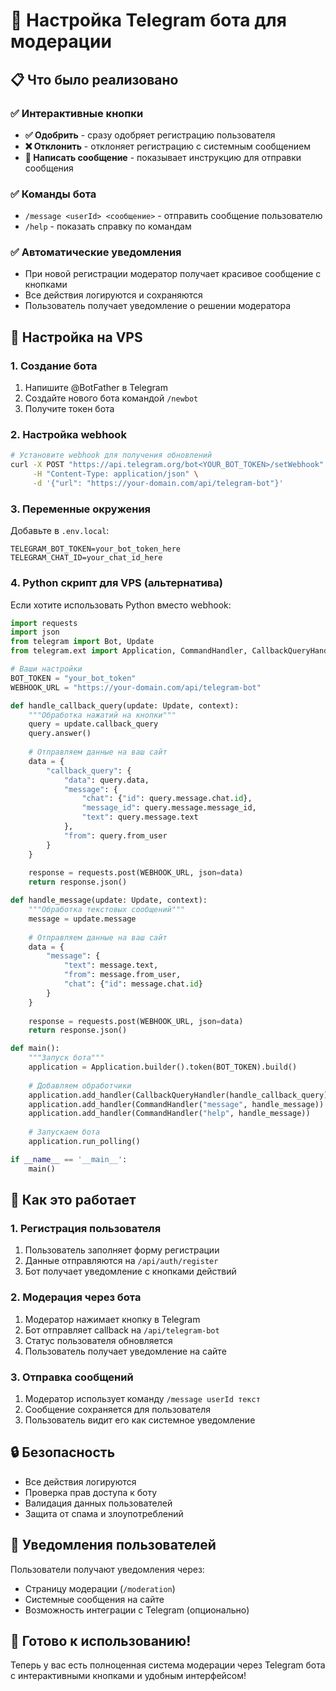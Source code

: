 # 🤖 Настройка Telegram бота для модерации

## 📋 Что было реализовано

### ✅ Интерактивные кнопки
- **✅ Одобрить** - сразу одобряет регистрацию пользователя
- **❌ Отклонить** - отклоняет регистрацию с системным сообщением
- **💬 Написать сообщение** - показывает инструкцию для отправки сообщения

### ✅ Команды бота
- `/message <userId> <сообщение>` - отправить сообщение пользователю
- `/help` - показать справку по командам

### ✅ Автоматические уведомления
- При новой регистрации модератор получает красивое сообщение с кнопками
- Все действия логируются и сохраняются
- Пользователь получает уведомление о решении модератора

## 🔧 Настройка на VPS

### 1. Создание бота
1. Напишите @BotFather в Telegram
2. Создайте нового бота командой `/newbot`
3. Получите токен бота

### 2. Настройка webhook
```bash
# Установите webhook для получения обновлений
curl -X POST "https://api.telegram.org/bot<YOUR_BOT_TOKEN>/setWebhook" \
     -H "Content-Type: application/json" \
     -d '{"url": "https://your-domain.com/api/telegram-bot"}'
```

### 3. Переменные окружения
Добавьте в `.env.local`:
```env
TELEGRAM_BOT_TOKEN=your_bot_token_here
TELEGRAM_CHAT_ID=your_chat_id_here
```

### 4. Python скрипт для VPS (альтернатива)
Если хотите использовать Python вместо webhook:

```python
import requests
import json
from telegram import Bot, Update
from telegram.ext import Application, CommandHandler, CallbackQueryHandler

# Ваши настройки
BOT_TOKEN = "your_bot_token"
WEBHOOK_URL = "https://your-domain.com/api/telegram-bot"

def handle_callback_query(update: Update, context):
    """Обработка нажатий на кнопки"""
    query = update.callback_query
    query.answer()
    
    # Отправляем данные на ваш сайт
    data = {
        "callback_query": {
            "data": query.data,
            "message": {
                "chat": {"id": query.message.chat.id},
                "message_id": query.message.message_id,
                "text": query.message.text
            },
            "from": query.from_user
        }
    }
    
    response = requests.post(WEBHOOK_URL, json=data)
    return response.json()

def handle_message(update: Update, context):
    """Обработка текстовых сообщений"""
    message = update.message
    
    # Отправляем данные на ваш сайт
    data = {
        "message": {
            "text": message.text,
            "from": message.from_user,
            "chat": {"id": message.chat.id}
        }
    }
    
    response = requests.post(WEBHOOK_URL, json=data)
    return response.json()

def main():
    """Запуск бота"""
    application = Application.builder().token(BOT_TOKEN).build()
    
    # Добавляем обработчики
    application.add_handler(CallbackQueryHandler(handle_callback_query))
    application.add_handler(CommandHandler("message", handle_message))
    application.add_handler(CommandHandler("help", handle_message))
    
    # Запускаем бота
    application.run_polling()

if __name__ == '__main__':
    main()
```

## 🎯 Как это работает

### 1. Регистрация пользователя
1. Пользователь заполняет форму регистрации
2. Данные отправляются на `/api/auth/register`
3. Бот получает уведомление с кнопками действий

### 2. Модерация через бота
1. Модератор нажимает кнопку в Telegram
2. Бот отправляет callback на `/api/telegram-bot`
3. Статус пользователя обновляется
4. Пользователь получает уведомление на сайте

### 3. Отправка сообщений
1. Модератор использует команду `/message userId текст`
2. Сообщение сохраняется для пользователя
3. Пользователь видит его как системное уведомление

## 🔒 Безопасность

- Все действия логируются
- Проверка прав доступа к боту
- Валидация данных пользователей
- Защита от спама и злоупотреблений

## 📱 Уведомления пользователей

Пользователи получают уведомления через:
- Страницу модерации (`/moderation`)
- Системные сообщения на сайте
- Возможность интеграции с Telegram (опционально)

## 🚀 Готово к использованию!

Теперь у вас есть полноценная система модерации через Telegram бота с интерактивными кнопками и удобным интерфейсом!
